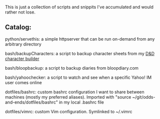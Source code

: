 This is just a collection of scripts and snippits I've accumulated and would rather not lose.

## Catalog:

python/servethis: a simple httpserver that can be run on-demand from any arbitrary directory

bash/backupCharacters: a script to backup character sheets from my [D&D character builder](https://github.com/imnotpete/characterbuilder)

bash/bloopbackup: a script to backup diaries from bloopdiary.com

bash/yahoochecker: a script to watch and see when a specific Yahoo! IM user comes online

dotfiles/bashrc: custom bashrc configuration I want to share between machines (mostly my preferred aliases). Imported with "source ~/git/odds-and-ends/dotfiles/bashrc" in my local .bashrc file

dotfiles/vimrc: custom Vim configuration. Symlinked to ~/.vimrc
